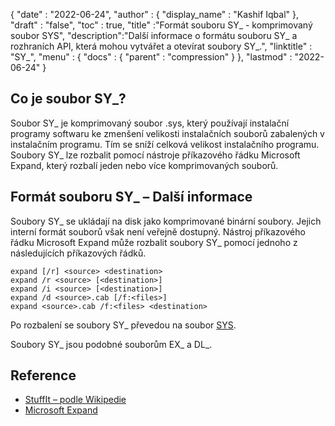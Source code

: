 {
  "date" : "2022-06-24",
  "author" : {
    "display_name" : "Kashif Iqbal"
},
  "draft" : "false",
  "toc" : true,
  "title" :"Formát souboru SY_ - komprimovaný soubor SYS",
  "description":"Další informace o formátu souboru SY_ a rozhraních API, která mohou vytvářet a otevírat soubory SY_.",
  "linktitle" : "SY_",
  "menu" : {
    "docs" : {
      "parent" : "compression"
}
},
  "lastmod" : "2022-06-24"
}

## Co je soubor SY_?

Soubor SY_ je komprimovaný soubor .sys, který používají instalační programy softwaru ke zmenšení velikosti instalačních souborů zabalených v instalačním programu. Tím se sníží celková velikost instalačního programu. Soubory SY_ lze rozbalit pomocí nástroje příkazového řádku Microsoft Expand, který rozbalí jeden nebo více komprimovaných souborů.

## Formát souboru SY_ – Další informace

Soubory SY_ se ukládají na disk jako komprimované binární soubory. Jejich interní formát souborů však není veřejně dostupný. Nástroj příkazového řádku Microsoft Expand může rozbalit soubory SY_ pomocí jednoho z následujících příkazových řádků.

```
expand [/r] <source> <destination>
expand /r <source> [<destination>]
expand /i <source> [<destination>]
expand /d <source>.cab [/f:<files>]
expand <source>.cab /f:<files> <destination>
```
Po rozbalení se soubory SY_ převedou na soubor [SYS](https://docs.fileformat.com/system/sys/).

Soubory SY_ jsou podobné souborům EX_ a DL_.

## Reference

* [StuffIt – podle Wikipedie](https://en.wikipedia.org/wiki/StuffIt)
* [Microsoft Expand](https://learn.microsoft.com/en-us/windows-server/administration/windows-commands/expand)

